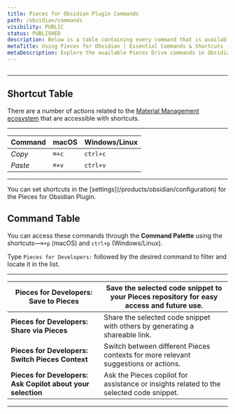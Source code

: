```yaml
---
title: Pieces for Obsidian Plugin Commands
path: /obsidian/commands
visibility: PUBLIC
status: PUBLISHED
description: Below is a table containing every command that is available to use in the Pieces for Obsidian Plugin.
metaTitle: Using Pieces for Obsidian | Essential Commands & Shortcuts
metaDescription: Explore the available Pieces Drive commands in Obsidian to streamline snippet management and optimize your development workflow.
---
```


<Image src="https://storage.googleapis.com/hashnode_product_documentation_assets/obsidian_plugin_assets/commands/settings_page_OBS.png" alt="" align="center" fullwidth="true" />

***

## Shortcut Table

There are a number of actions related to the [Material Management ecosystem](/products/obsidian/copilot) that are accessible with shortcuts.

***

| **Command** | **macOS** | **Windows/Linux** |
| ----------- | --------- | ----------------- |
| *Copy*      | `⌘+c`     | `ctrl+c`          |
| *Paste*     | `⌘+v`     | `ctrl+v`          |

***

<Callout type="tip">
  You can set shortcuts in the [settings](/products/obsidian/configuration) for the Pieces for Obsidian Plugin.
</Callout>

## Command Table

You can access these commands through the **Command Palette** using the shortcuts—`⌘+p` (macOS) and `ctrl+p` (Windows/Linux).

Type `Pieces for Developers:` followed by the desired command to filter and locate it in the list.

***

| **Pieces for Developers: Save to Pieces**                   | Save the selected code snippet to your Pieces repository for easy access and future use. |
| ----------------------------------------------------------- | ---------------------------------------------------------------------------------------- |
| **Pieces for Developers: Share via Pieces**                 | Share the selected code snippet with others by generating a shareable link.              |
| **Pieces for Developers: Switch Pieces Context**            | Switch between different Pieces contexts for more relevant suggestions or actions.       |
| **Pieces for Developers: Ask Copilot about your selection** | Ask the Pieces copilot for assistance or insights related to the selected code snippet.  |

***